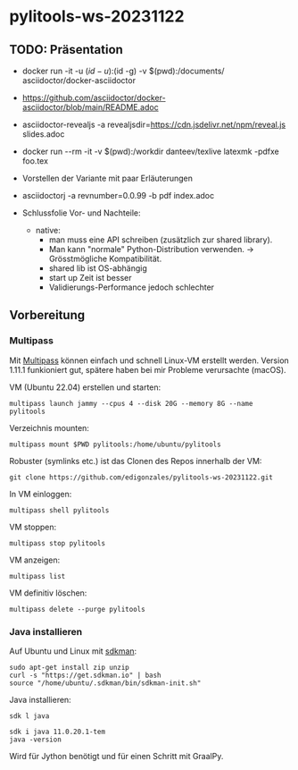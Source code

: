 # pylitools-ws-20231122

## TODO: Präsentation

- docker run -it -u $(id -u):$(id -g) -v $(pwd):/documents/ asciidoctor/docker-asciidoctor
- https://github.com/asciidoctor/docker-asciidoctor/blob/main/README.adoc
- asciidoctor-revealjs -a revealjsdir=https://cdn.jsdelivr.net/npm/reveal.js slides.adoc

- docker run --rm -it -v $(pwd):/workdir danteev/texlive latexmk -pdfxe foo.tex
- Vorstellen der Variante mit paar Erläuterungen

- asciidoctorj -a revnumber=0.0.99 -b pdf index.adoc

- Schlussfolie Vor- und Nachteile:
  * native:  
    - man muss eine API schreiben (zusätzlich zur shared library).
    - Man kann "normale" Python-Distribution verwenden. -> Grösstmögliche Kompatibilität. 
    - shared lib ist OS-abhängig
    - start up Zeit ist besser
    - Validierungs-Performance jedoch schlechter


## Vorbereitung

### Multipass
Mit [Multipass](https://multipass.run/install) können einfach und schnell Linux-VM erstellt werden. Version 1.11.1 funkioniert gut, spätere haben bei mir Probleme verursachte (macOS).

VM (Ubuntu 22.04) erstellen und starten:
```
multipass launch jammy --cpus 4 --disk 20G --memory 8G --name pylitools
```

Verzeichnis mounten:
```
multipass mount $PWD pylitools:/home/ubuntu/pylitools
```

Robuster (symlinks etc.) ist das Clonen des Repos innerhalb der VM: 

```
git clone https://github.com/edigonzales/pylitools-ws-20231122.git
```

In VM einloggen:
```
multipass shell pylitools
```

VM stoppen:
```
multipass stop pylitools
```

VM anzeigen:
```
multipass list
```

VM definitiv löschen:
```
multipass delete --purge pylitools
```

### Java installieren

Auf Ubuntu und Linux mit [sdkman](https://sdkman.io/):

```
sudo apt-get install zip unzip
curl -s "https://get.sdkman.io" | bash
source "/home/ubuntu/.sdkman/bin/sdkman-init.sh"
```

Java installieren:

```
sdk l java
```

```
sdk i java 11.0.20.1-tem
java -version
```

Wird für Jython benötigt und für einen Schritt mit GraalPy.